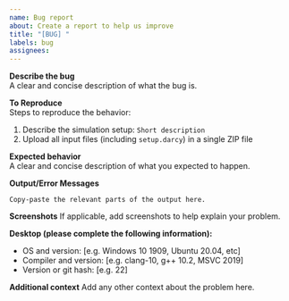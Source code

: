 ```yaml
---
name: Bug report
about: Create a report to help us improve
title: "[BUG] "
labels: bug
assignees:
---
```


**Describe the bug**  
A clear and concise description of what the bug is.

**To Reproduce**  
Steps to reproduce the behavior:

1. Describe the simulation setup:
   `Short description`
2. Upload all input files (including `setup.darcy`) in a single ZIP file

**Expected behavior**  
A clear and concise description of what you expected to happen.

**Output/Error Messages**

```
Copy-paste the relevant parts of the output here.
```

**Screenshots**
If applicable, add screenshots to help explain your problem.

**Desktop (please complete the following information):**

-   OS and version: [e.g. Windows 10 1909, Ubuntu 20.04, etc]
-   Compiler and version: [e.g. clang-10, g++ 10.2, MSVC 2019]
-   Version or git hash: [e.g. 22]

**Additional context**
Add any other context about the problem here.

